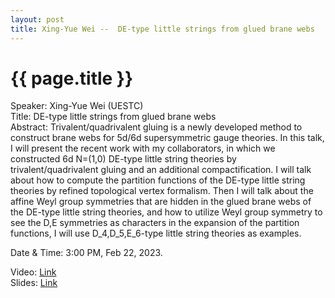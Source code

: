 ```yaml
---
layout: post
title: Xing-Yue Wei --  DE-type little strings from glued brane webs
---
```


{{ page.title }}
================

Speaker: Xing-Yue Wei (UESTC)  
Title:  DE-type little strings from glued brane webs  
Abstract: Trivalent/quadrivalent gluing is a newly developed method to construct brane webs for 5d/6d supersymmetric gauge theories. In this talk, I will present the recent work with my collaborators, in which we constructed 6d N=(1,0) DE-type little string theories by trivalent/quadrivalent gluing and an additional compactification. I will talk about how to compute the partition functions of the DE-type little string theories by refined topological vertex formalism. Then I will talk about the affine Weyl group symmetries that are hidden in the glued brane webs of the DE-type little string theories, and how to utilize Weyl group symmetry to see the D,E symmetries as characters in the expansion of the partition functions, I will use D_4,D_5,E_6-type little string theories as examples.    

Date & Time: 3:00 PM, Feb 22, 2023.

Video: [Link](https://www.bilibili.com/video/BV1AM411w7jE/?share_source=copy_web&vd_source=24b177539d23769c10e3e2d6f6e5e60d)  
Slides: [Link]( )